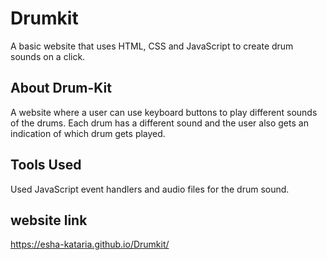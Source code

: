 # Drumkit
A basic website that uses HTML, CSS and JavaScript to create drum sounds on a click.

## About Drum-Kit

A website where a user can use keyboard buttons to play different sounds of the drums. Each drum has a different sound and the user also gets an indication of which drum gets played.

## Tools Used

Used JavaScript event handlers and audio files for the drum sound.

## website link

https://esha-kataria.github.io/Drumkit/
